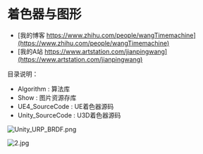 # 着色器与图形

- [我的博客 https://www.zhihu.com/people/wangTimemachine](https://www.zhihu.com/people/wangTimemachine)
- [我的A站 https://www.artstation.com/jianpingwang](https://www.artstation.com/jianpingwang)

目录说明：
- Algorithm : 算法库
- Show : 图片资源存库
- UE4_SourceCode : UE着色器源码
- Unity_SourceCode : U3D着色器源码

![Unity_URP_BRDF.png](https://github.com/MasterWangdaoyong/Shader-Graph/blob/main/Show/PBR-BRDF-Disney-Unity/Unity_URP_BRDF.png)

![2.jpg](https://github.com/MasterWangdaoyong/Shader-Graph/blob/main/Show/PBR-BRDF-Disney-Unity/2.jpg)




